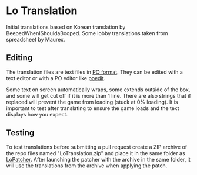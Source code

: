 # Lo Translation

Initial translations based on Korean translation by BeepedWhenIShouldaBooped.  Some lobby translations taken from spreadsheet by Maurex.


## Editing

The translation files are text files in [PO format](https://www.gnu.org/software/gettext/manual/html_node/PO-Files.html).
They can be edited with a text editor or with a PO editor like [poedit](https://github.com/vslavik/poedit).

Some text on screen automatically wraps, some extends outside of the box, and
some will get cut off if it is more than 1 line.  There are also strings
that if replaced will prevent the game from loading (stuck at 0% loading). It
is important to test after translating to ensure the game loads and the text
displays how you expect.

## Testing

To test translations before submitting a pull request create a ZIP archive of
the repo files named "LoTranslation.zip" and place it in the same folder as 
[LoPatcher](https://github.com/lo-translate/lo-patcher). After launching the
patcher with the archive in the same folder, it will use the translations from
the archive when applying the patch.
